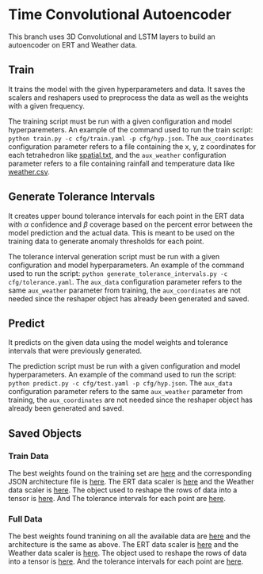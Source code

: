 # Time Convolutional Autoencoder
This branch uses 3D Convolutional and LSTM layers to build an autoencoder on ERT and Weather data.

## Train
It trains the model with the given hyperparameters and data. It saves the scalers and reshapers used to preprocess the data as well as the weights with a given frequency.

The training script must be run with a given configuration and model hyperparemeters. An example of the command used to run the train script: `python train.py -c cfg/train.yaml -p cfg/hyp.json`. The `aux_coordinates` configuration parameter refers to a file containing the x, y, z coordinates for each tetrahedron like [spatial.txt](https://github.com/Aduan002/InversionAE/releases/download/v1.0.0/spatial.txt), and the `aux_weather` configuration parameter refers to a file containing rainfall and temperature data like [weather.csv](https://github.com/Aduan002/InversionAE/releases/download/v1.0.0/temporal.csv).

## Generate Tolerance Intervals
It creates upper bound tolerance intervals for each point in the ERT data with $\alpha$ confidence and $\beta$ coverage based on the percent error between the model prediction and the actual data. This is meant to be used on the training data to generate anomaly thresholds for each point.

The tolerance interval generation script must be run with a given configuration and model hyperparameters. An example of the command used to run the script: `python generate_tolerance_intervals.py -c cfg/tolerance.yaml`. The `aux_data` configuration parameter refers to the same `aux_weather` parameter from training, the `aux_coordinates` are not needed since the reshaper object has already been generated and saved.

## Predict 
It predicts on the given data using the model weights and tolerance intervals that were previously generated.

The prediction script must be run with a given configuration and model hyperparameters. An example of the command used to run the script: `python predict.py -c cfg/test.yaml -p cfg/hyp.json`. The `aux_data` configuration parameter refers to the same `aux_weather` parameter from training, the `aux_coordinates` are not needed since the reshaper object has already been generated and saved.

## Saved Objects
### Train Data
The best weights found on the training set are [here](https://github.com/Aduan002/InversionAE/releases/download/v1.0.0/dk108k1e_weights.pt) and the corresponding JSON architecture file is [here](https://github.com/Aduan002/InversionAE/releases/download/v1.0.0/architecture.json). The ERT data scaler is [here](https://github.com/Aduan002/InversionAE/releases/download/v1.0.0/dk108k1e_partial_standard_scaler.pickle) and the Weather data scaler is [here](https://github.com/Aduan002/InversionAE/releases/download/v1.0.0/dk108k1e_full_standard_scaler.pickle). The object used to reshape the rows of data into a tensor is [here](https://github.com/Aduan002/InversionAE/releases/download/v1.0.0/dk108k1e_spatial_reshape.pickle). And The tolerance intervals for each point are [here](https://github.com/Aduan002/InversionAE/releases/download/v1.0.0/dk108k1e_upper_bounds-conf_0.99-cov_0.99.npy).
### Full Data
The best weights found tranining on all the available data are [here](https://github.com/Aduan002/InversionAE/releases/download/v1.0.0/full_data_weights.pt) and the architecture is the same as above. The ERT data scaler is [here](https://github.com/Aduan002/InversionAE/releases/download/v1.0.0/full_data_partial_standard_scaler.pickle) and the Weather data scaler is [here](https://github.com/Aduan002/InversionAE/releases/download/v1.0.0/full_data_full_standard_scaler.pickle). The object used to reshape the rows of data into a tensor is [here](https://github.com/Aduan002/InversionAE/releases/download/v1.0.0/full_data_spatial_reshape.pickle). And the tolerance intervals for each point are [here](https://github.com/Aduan002/InversionAE/releases/download/v1.0.0/full_data_upper_bounds-conf_0.99-cov_0.99.npy).
